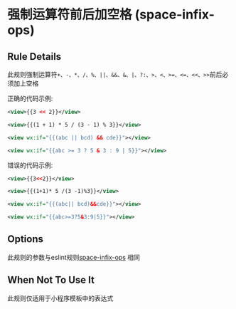 # 强制运算符前后加空格 (space-infix-ops)

## Rule Details

此规则强制运算符`+、-、*、/、%、||、&&、&、|、?:、>、<、>=、<=、<<、>>`前后必须加上空格

正确的代码示例:

```xml
<view>{{3 << 2}}</view>

<view>{{(1 + 1) * 5 / (3 - 1) % 3}}</view>

<view wx:if="{{(abc || bcd) && cde}}"></view>

<view wx:if="{{abc >= 3 ? 5 & 3 : 9 | 5}}"></view>
```

错误的代码示例:

```xml
<view>{{3<<2}}</view>

<view>{{(1+1)* 5 /(3 -1)%3}}</view>

<view wx:if="{{(abc|| bcd)&&cde}}"></view>

<view wx:if="{{abc>=3?5&3:9|5}}"></view>
```

## Options
此规则的参数与eslint规则[space-infix-ops](https://eslint.org/docs/rules/space-infix-ops) 相同

## When Not To Use It

此规则仅适用于小程序模板中的表达式